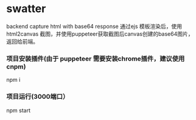 # swatter
backend capture html with base64 response
通过ejs 模板渲染后，使用html2canvas 截图，并使用puppeteer获取截图后canvas创建的base64图片，返回给前端。

### 项目安装插件(由于 puppeteer 需要安装chrome插件，建议使用cnpm)
npm i

### 项目运行(3000端口）
npm start
